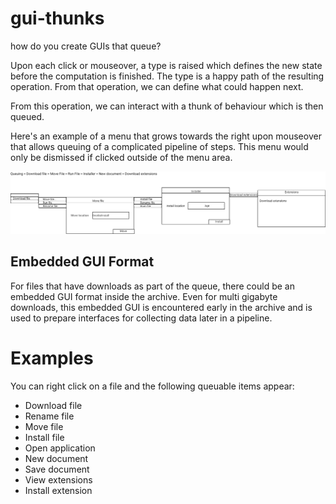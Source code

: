 # gui-thunks

how do you create GUIs that queue?

Upon each click or mouseover, a type is raised which defines the new state before the computation is finished. The type is a happy path of the resulting operation. From that operation, we can define what could happen next.

From this operation, we can interact with a thunk of behaviour which is then queued.

Here's an example of a menu that grows towards the right upon mouseover that allows queuing of a complicated pipeline of steps. This menu would only be dismissed if clicked outside of the menu area.

![expandingmenu](guithunks.png)

## Embedded GUI Format

For files that have downloads as part of the queue, there could be an embedded GUI format inside the archive. Even for multi gigabyte downloads, this embedded GUI is encountered early in the archive and is used to prepare interfaces for collecting data later in a pipeline.

# Examples

You can right click on a file and the following queuable items appear:

* Download file
* Rename file
* Move file
* Install file
* Open application
* New document
* Save document
* View extensions
* Install extension
